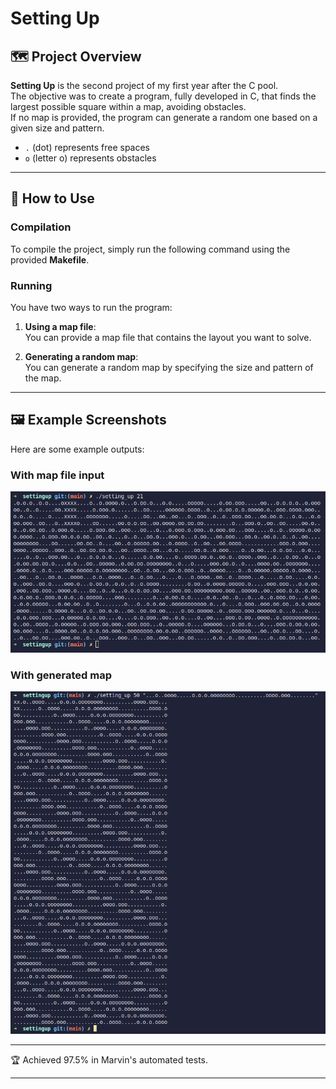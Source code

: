 # Setting Up

## 🗺️ Project Overview

**Setting Up** is the second project of my first year after the C pool.  
The objective was to create a program, fully developed in C, that finds the largest possible square within a map, avoiding obstacles.  
If no map is provided, the program can generate a random one based on a given size and pattern.

- `.` (dot) represents free spaces
- `o` (letter o) represents obstacles

---

## 🚀 How to Use

### Compilation

To compile the project, simply run the following command using the provided **Makefile**.

### Running

You have two ways to run the program:

1. **Using a map file**:  
   You can provide a map file that contains the layout you want to solve.

2. **Generating a random map**:  
   You can generate a random map by specifying the size and pattern of the map.

---

## 🖼️ Example Screenshots

Here are some example outputs:

### With map file input

![Map File](img/without_gen.png)

### With generated map

![Generated Map](img/with_gen.png)

---

🏆 Achieved 97.5% in Marvin's automated tests.

---


